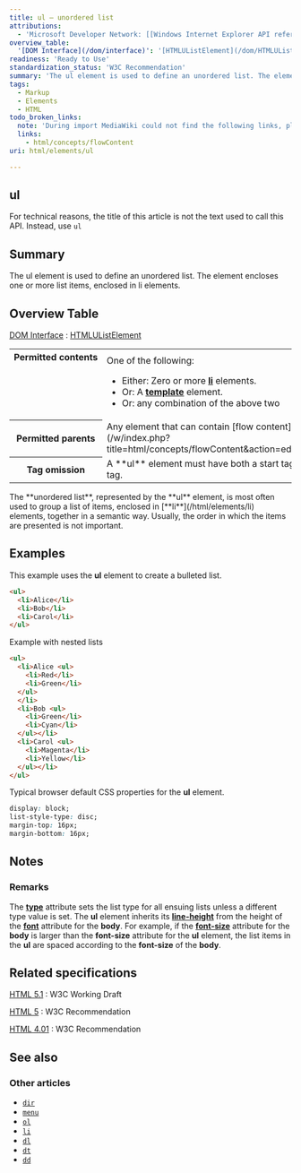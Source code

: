 ```yaml
---
title: ul – unordered list
attributions:
  - 'Microsoft Developer Network: [[Windows Internet Explorer API reference](http://msdn.microsoft.com/en-us/library/ie/hh828809%28v=vs.85%29.aspx) Article]'
overview_table:
  '[DOM Interface](/dom/interface)': '[HTMLUListElement](/dom/HTMLUListElement)'
readiness: 'Ready to Use'
standardization_status: 'W3C Recommendation'
summary: 'The ul element is used to define an unordered list. The element encloses one or more list items, enclosed in li elements.'
tags:
  - Markup
  - Elements
  - HTML
todo_broken_links:
  note: 'During import MediaWiki could not find the following links, please fix and adjust this list.'
  links:
    - html/concepts/flowContent
uri: html/elements/ul

---
```

## <span>ul</span>

For technical reasons, the title of this article is not the text used to call this API. Instead, use `ul`

## <span>Summary</span>

The ul element is used to define an unordered list. The element encloses one or more list items, enclosed in li elements.

## <span>Overview Table</span>

[DOM Interface](/dom/interface)
:   [HTMLUListElement](/dom/HTMLUListElement)

<table class="wikitable">
<tr>
<th style="vertical-align: top" id="permitted-contents">
Permitted contents

</th>
<td style="vertical-align: top; padding-top: 10px">
One of the following:

-   Either: Zero or more [**li**](/html/elements/li) elements.
-   Or: A [**template**](/html/elements/template) element.
-   Or: any combination of the above two

</td>
</tr>
<tr>
<th id="permitted-parents">
Permitted parents

</th>
<td>
Any element that can contain [flow content](/w/index.php?title=html/concepts/flowContent&action=edit&redlink=1).

</td>
</tr>
<tr>
<th id="tag-omission">
Tag omission

</th>
<td>
A **ul** element must have both a start tag and an end tag.

</td>
</tr>
</table>
 The **unordered list**, represented by the **ul** element, is most often used to group a list of items, enclosed in [**li**](/html/elements/li) elements, together in a semantic way. Usually, the order in which the items are presented is not important.

## <span>Examples</span>

This example uses the **ul** element to create a bulleted list.

``` html
<ul>
  <li>Alice</li>
  <li>Bob</li>
  <li>Carol</li>
</ul>
```

Example with nested lists

``` html
<ul>
  <li>Alice <ul>
    <li>Red</li>
    <li>Green</li>
  </ul>
  </li>
  <li>Bob <ul>
    <li>Green</li>
    <li>Cyan</li>
  </ul></li>
  <li>Carol <ul>
    <li>Magenta</li>
    <li>Yellow</li>
  </ul></li>
</ul>
```

Typical browser default CSS properties for the **ul** element.

``` css
display: block;
list-style-type: disc;
margin-top: 16px;
margin-bottom: 16px;
```

## <span>Notes</span>

### <span>Remarks</span>

The [**type**](/html/attributes/type_(ul,li,ol_elements)) attribute sets the list type for all ensuing lists unless a different type value is set. The **ul** element inherits its [**line-height**](/css/properties/line-height) from the height of the [**font**](/css/properties/font) attribute for the **body**. For example, if the [**font-size**](/css/properties/font-size) attribute for the **body** is larger than the **font-size** attribute for the **ul** element, the list items in the **ul** are spaced according to the **font-size** of the **body**.

## <span>Related specifications</span>

[HTML 5.1](http://www.w3.org/TR/html51/grouping-content.html#the-ul-element)
:   W3C Working Draft

[HTML 5](http://www.w3.org/TR/html5/grouping-content.html#the-ul-element)
:   W3C Recommendation

[HTML 4.01](http://www.w3.org/TR/html401/struct/lists.html#edef-UL)
:   W3C Recommendation

## <span>See also</span>

### <span>Other articles</span>

-   [`dir`](/html/elements/dir)
-   [`menu`](/html/elements/menu)
-   [`ol`](/html/elements/ol)
-   [`li`](/html/elements/li)
-   [`dl`](/html/elements/dl)
-   [`dt`](/html/elements/dt)
-   [`dd`](/html/elements/dd)
